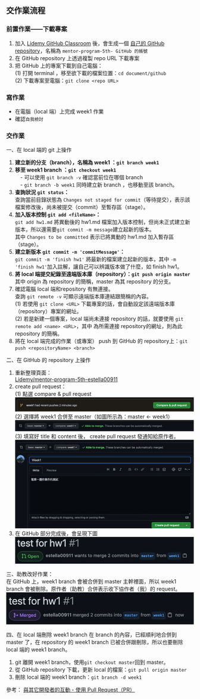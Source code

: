 ## 交作業流程
### 前置作業——下載專案
1. 加入 [Lidemy GitHub Classroom](https://classroom.github.com/a/yNNrtNyW) 後，會生成一個 [自己的 GitHub repository](https://github.com/Lidemy/mentor-program-5th-estella00911)，名稱為 `mentor-program-5th- GitHub 的帳號`  
2. 在 GitHub repository 上透過複製 repo URL 下載專案  
3. 把 GitHub 上的專案下載到自己電腦：  
(1) 打開 terminal ，移至欲下載的檔案位置：`cd document/github`  
(2) 下載專案至電腦：`git clone <repo URL>`  
### 寫作業
- 在電腦（local 端）上完成 week1 作業  
- 確認`自我檢討`  
### 交作業
一、在 local 端的 git 上操作  
1. **建立新的分支（branch），名稱為 week1 ：`git branch week1`**  
2. **移至 week1 branch ：`git checkout week1`**  
　- 可以使用 `git branch -v` 確認當前位在哪個 branch  
　- `git branch -b week1` 同時建立新 branch ，也移動至該 branch。  
3. **查詢狀況 `git status`：**  
查詢當前目錄狀態為 `Changes not staged for commit`（等待提交），表示該檔案修改後，尚未被提交（commit）至暫存區（stage）。  
4. **加入版本控制 `git add <fileName>`：**  
`git add hw1.md` 將異動後的 hw1.md 檔案加入版本控制，但尚未正式建立新版本，所以還需要`git commit -m message`建立起新的版本。  
其中 `Changes to be committed` 表示已將異動的 hw1.md 加入暫存區（stage）。  
1. **建立新版本 `git commit -m 'commitMessage'`：**  
`git commit -m 'finish hw1'` 將最新的檔案建立起新的版本，其中 `-m 'finish hw1'`加入註解，讓自己可以辨識版本做了什麼，如 finish hw1。  
6. **將 local 端提交紀錄至遠端版本庫（repository）：`git push origin master`**  
其中 origin 為 repository 的簡稱，master 為其 repository 的分支。  
7. 確認電腦 local 端和repository 有無連接。  
查詢 `git remote -v` 可顯示遠端版本庫連結跟簡稱的內容。  
(1) 若使用 `git clone <URL>` 下載專案的話，會自動設定該遠端版本庫（repository）專案的網址。  
(2) 若是新建一個專案，local 端尚未連接 repository 的話，就要使用 `git remote add <name> <URL>`，其中 <URL> 為所需連接 repository的網址，<name>則為此 repository 的簡稱。  
8. 將在 local 端完成的作業（或專案） push 到 GitHub 的 repository上：`git push <repositoryName> <branch>`  

二、在 GitHub 的 repository 上操作
1. 重新整理頁面：  
[Lidemy/mentor-program-5th-estella00911](https://github.com/Lidemy/mentor-program-5th-estella00911)
1. create pull request：  
(1) 點選 compare & pull request  
![compare_pullRequest](./images/hw1_1_compare_PR.png)  
(2) 選擇將 week1 合併至 master（如圖所示為：master ← week1）  
![able to merge](./images/hw1_2_mergeOnGitHub.png)
(3) 填寫好 title 和 content 後， create pull request 發通知給原作者。  
![create PR](./images/hw1_5_complete.png)
3. 在 GitHub 部分完成後，會呈現下圖
![open](./images/hw1_3_PR_hw_finish.png)

三、助教改好作業：  
在 GitHub 上，week1 branch 會被合併到 master 主幹裡面，所以 week1  branch 會被刪除。原作者（助教）合併表示收下協作者（我）的 request。
![merge on GitHub](./images/hw1_4_assistant.png)

四、在 local 端刪除 week1 branch
在 branch 的內容，已經順利地合併到 master 了，在 repository 的 week1 branch 已被合併跟刪除，所以也要刪除 local 端的 week1 branch。
1. git 離開 week1 branch，使用`git checkout master`回到 master。
2. 從 GitHub repository 下載，更新 local 的檔案：`git pull origin master`
3. 刪除 local 端的 week1 branch：`git branch -d week1`

參考：
[與其它開發者的互動 - 使用 Pull Request（PR）](https://gitbook.tw/chapters/github/pull-request.html)